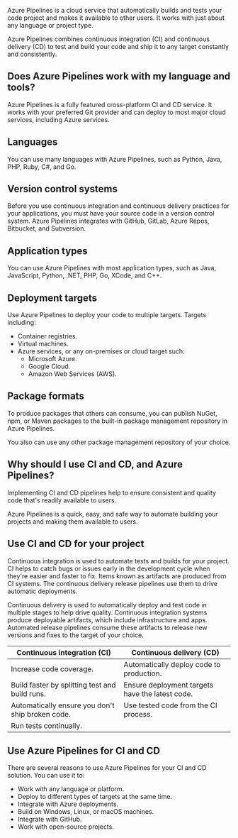 Azure Pipelines is a cloud service that automatically builds and tests your code project and makes it available to other users. It works with just about any language or project type.

Azure Pipelines combines continuous integration (CI) and continuous delivery (CD) to test and build your code and ship it to any target constantly and consistently.

## Does Azure Pipelines work with my language and tools?

Azure Pipelines is a fully featured cross-platform CI and CD service. It works with your preferred Git provider and can deploy to most major cloud services, including Azure services.

## Languages

You can use many languages with Azure Pipelines, such as Python, Java, PHP, Ruby, C\#, and Go.

## Version control systems

Before you use continuous integration and continuous delivery practices for your applications, you must have your source code in a version control system. Azure Pipelines integrates with GitHub, GitLab, Azure Repos, Bitbucket, and Subversion.

## Application types

You can use Azure Pipelines with most application types, such as Java, JavaScript, Python, .NET, PHP, Go, XCode, and C++.

## Deployment targets

Use Azure Pipelines to deploy your code to multiple targets. Targets including:

 -  Container registries.
 -  Virtual machines.
 -  Azure services, or any on-premises or cloud target such:
     -  Microsoft Azure.
     -  Google Cloud.
     -  Amazon Web Services (AWS).

## Package formats

To produce packages that others can consume, you can publish NuGet, npm, or Maven packages to the built-in package management repository in Azure Pipelines.

You also can use any other package management repository of your choice.

## Why should I use CI and CD, and Azure Pipelines?

Implementing CI and CD pipelines help to ensure consistent and quality code that's readily available to users.

Azure Pipelines is a quick, easy, and safe way to automate building your projects and making them available to users.

## Use CI and CD for your project

Continuous integration is used to automate tests and builds for your project. CI helps to catch bugs or issues early in the development cycle when they're easier and faster to fix. Items known as artifacts are produced from CI systems. The continuous delivery release pipelines use them to drive automatic deployments.

Continuous delivery is used to automatically deploy and test code in multiple stages to help drive quality. Continuous integration systems produce deployable artifacts, which include infrastructure and apps. Automated release pipelines consume these artifacts to release new versions and fixes to the target of your choice.

| **Continuous integration (CI)**                  | **Continuous delivery (CD)**                    |
| ------------------------------------------------ | ----------------------------------------------- |
| Increase code coverage.                          | Automatically deploy code to production.        |
| Build faster by splitting test and build runs.   | Ensure deployment targets have the latest code. |
| Automatically ensure you don't ship broken code. | Use tested code from the CI process.            |
| Run tests continually.                           |                                                 |

## Use Azure Pipelines for CI and CD

There are several reasons to use Azure Pipelines for your CI and CD solution. You can use it to:

 -  Work with any language or platform.
 -  Deploy to different types of targets at the same time.
 -  Integrate with Azure deployments.
 -  Build on Windows, Linux, or macOS machines.
 -  Integrate with GitHub.
 -  Work with open-source projects.
